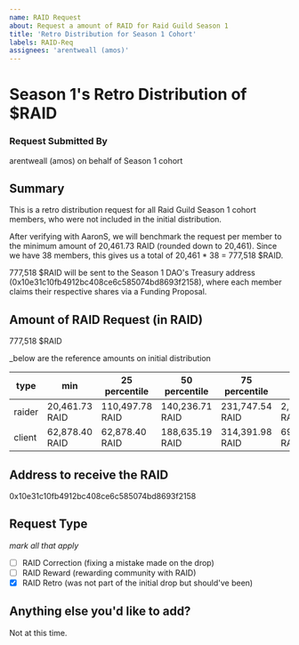 ```yaml
---
name: RAID Request
about: Request a amount of RAID for Raid Guild Season 1 
title: 'Retro Distribution for Season 1 Cohort'
labels: RAID-Req
assignees: 'arentweall (amos)'
---
```


# Season 1's Retro Distribution of $RAID

### Request Submitted By

arentweall (amos) on behalf of Season 1 cohort

## Summary

This is a retro distribution request for all Raid Guild Season 1 cohort members, who were not included in the initial distribution. 

After verifying with AaronS, we will benchmark the request per member to the minimum amount of 20,461.73 RAID (rounded down to 20,461). Since we have 38 members, this gives us a total of 20,461 * 38 = 777,518 $RAID.

777,518 $RAID will be sent to the Season 1 DAO's Treasury address (0x10e31c10fb4912bc408ce6c585074bd8693f2158), where each member claims their respective shares via a Funding Proposal. 


## Amount of RAID Request (in RAID)

777,518 $RAID 

_below are the reference amounts on initial distribution

| type   | min        | 25 percentile | 50 percentile | 75 percentile | max           |
|--------|------------|---------------|---------------|---------------|---------------|
| raider | 20,461.73 RAID | 110,497.78 RAID   | 140,236.71 RAID   | 231,747.54 RAID   | 2,139,420.74 RAID |
| client | 62,878.40 RAID | 62,878.40 RAID    | 188,635.19 RAID   | 314,391.98 RAID   | 691,662.35 RAID   |

## Address to receive the RAID
0x10e31c10fb4912bc408ce6c585074bd8693f2158

## Request Type
_mark all that apply_
- [ ] RAID Correction (fixing a mistake made on the drop)
- [ ] RAID Reward (rewarding community with RAID)
- [X] RAID Retro (was not part of the initial drop but should've been)

## Anything else you'd like to add?

Not at this time.
